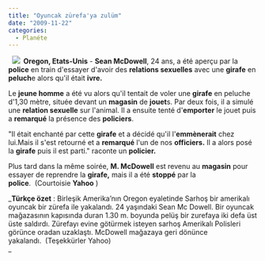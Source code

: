 ```yaml
---
title: "Oyuncak zürefa'ya zulüm"
date: "2009-11-22"
categories: 
  - Planéte
---
```


  **![](../uploads/image/zurefa.jpg)  Oregon, Etats-Unis** - **Sean McDowell**, 24 ans, a été aperçu par la **police** en train d'essayer d'avoir des **relations sexuelles** avec une **girafe** en **peluch**e alors qu'il était **ivre.**   
  
Le **jeune homme** a été vu alors qu'il tentait de voler une **girafe** en peluche d'1,30 mètre, située devant un **magasin** de **jouet**s. Par deux fois, il a simulé une **relation sexuelle** sur l'animal. Il a ensuite tenté d'**emporter** le jouet puis a **remarqué** la présence des **policiers**. 

"Il était enchanté par cette **girafe** et a décidé qu'il l'**emmènerait** chez lui.Mais il s'est retourné et a **remarqué** l'un de nos **officiers.** Il a alors posé la **girafe** puis il est parti." raconte un **policier.**

Plus tard dans la même soirée, **M. McDowell** est revenu au **magasin** pour essayer de reprendre la **girafe,** mais il a été **stoppé** par la **police**.  (Courtoisie **Yahoo** )  
  
_**Türkçe özet** : Birleşik Amerika’nın Oregon eyaletinde Sarhoş bir amerikalı oyuncak bir zürefa ile yakalandı. 24 yaşındaki Sean Mc Dowell. Bir oyuncak mağazasının kapısında duran 1.30 m. boyunda pelüş bir zurefaya iki defa üst üste saldırdı. Zürefayı evine götürmek isteyen sarhoş Amerikalı Polisleri görünce oradan uzaklaştı. McDowell mağazaya geri dönünce yakalandı.  (Teşekkürler Yahoo)  
_
